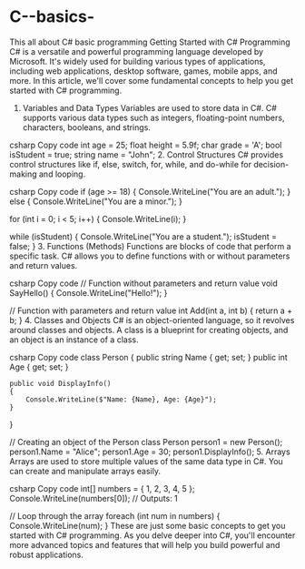 # C--basics-
This all about C# basic programming 
Getting Started with C# Programming
C# is a versatile and powerful programming language developed by Microsoft. It's widely used for building various types of applications, including web applications, desktop software, games, mobile apps, and more. In this article, we'll cover some fundamental concepts to help you get started with C# programming.

1. Variables and Data Types
Variables are used to store data in C#. C# supports various data types such as integers, floating-point numbers, characters, booleans, and strings.

csharp
Copy code
int age = 25;
float height = 5.9f;
char grade = 'A';
bool isStudent = true;
string name = "John";
2. Control Structures
C# provides control structures like if, else, switch, for, while, and do-while for decision-making and looping.

csharp
Copy code
if (age >= 18)
{
    Console.WriteLine("You are an adult.");
}
else
{
    Console.WriteLine("You are a minor.");
}

for (int i = 0; i < 5; i++)
{
    Console.WriteLine(i);
}

while (isStudent)
{
    Console.WriteLine("You are a student.");
    isStudent = false;
}
3. Functions (Methods)
Functions are blocks of code that perform a specific task. C# allows you to define functions with or without parameters and return values.

csharp
Copy code
// Function without parameters and return value
void SayHello()
{
    Console.WriteLine("Hello!");
}

// Function with parameters and return value
int Add(int a, int b)
{
    return a + b;
}
4. Classes and Objects
C# is an object-oriented language, so it revolves around classes and objects. A class is a blueprint for creating objects, and an object is an instance of a class.

csharp
Copy code
class Person
{
    public string Name { get; set; }
    public int Age { get; set; }

    public void DisplayInfo()
    {
        Console.WriteLine($"Name: {Name}, Age: {Age}");
    }
}

// Creating an object of the Person class
Person person1 = new Person();
person1.Name = "Alice";
person1.Age = 30;
person1.DisplayInfo();
5. Arrays
Arrays are used to store multiple values of the same data type in C#. You can create and manipulate arrays easily.

csharp
Copy code
int[] numbers = { 1, 2, 3, 4, 5 };
Console.WriteLine(numbers[0]);  // Outputs: 1

// Loop through the array
foreach (int num in numbers)
{
    Console.WriteLine(num);
}
These are just some basic concepts to get you started with C# programming. As you delve deeper into C#, you'll encounter more advanced topics and features that will help you build powerful and robust applications.

